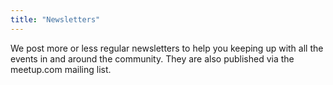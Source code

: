 ```yaml
---
title: "Newsletters"
---
```

<script setup lang="ts">
import Newsletters from './Newsletters.vue'
</script>

We post more or less regular newsletters to help you keeping up with all the events in and around the community. They are also published via the meetup.com mailing list.

<Newsletters />

